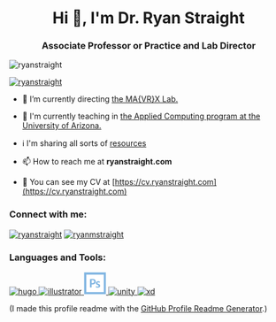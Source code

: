 <h1 align="center">Hi 👋, I'm Dr. Ryan Straight</h1>
<h3 align="center">Associate Professor or Practice and Lab Director</h3>

<p align="left"> <img src="https://komarev.com/ghpvc/?username=ryanstraight&label=Profile%20views&color=0e75b6&style=flat" alt="ryanstraight" /> </p>

<p align="left"> <a href="https://github.com/ryo-ma/github-profile-trophy"><img src="https://github-profile-trophy.vercel.app/?username=ryanstraight" alt="ryanstraight" /></a> </p>

- 🔭 I’m currently directing [the MA{VR}X Lab.](https://github.com/mavrxlab/)

- 🏫 I'm currently teaching in [the Applied Computing program at the University of Arizona.](https://github.com/UAAppComp/)

- ℹ I'm sharing all sorts of [resources](https://github.com/ryanstraight/resources/)

- 📫 How to reach me at **ryanstraight.com**

- 📃 You can see my CV at [https://cv.ryanstraight.com](https://cv.ryanstraight.com)

<h3 align="left">Connect with me:</h3>
<p align="left">
<a href="https://twitter.com/ryanstraight" target="blank"><img align="center" src="https://raw.githubusercontent.com/rahuldkjain/github-profile-readme-generator/master/src/images/icons/Social/twitter.svg" alt="ryanstraight" height="30" width="40" /></a>
<a href="https://linkedin.com/in/ryanmstraight" target="blank"><img align="center" src="https://raw.githubusercontent.com/rahuldkjain/github-profile-readme-generator/master/src/images/icons/Social/linked-in-alt.svg" alt="ryanmstraight" height="30" width="40" /></a>
</p>

<h3 align="left">Languages and Tools:</h3>
<p align="left"> <a href="https://gohugo.io/" target="_blank"> <img src="https://api.iconify.design/logos-hugo.svg" alt="hugo" width="40" height="40"/> </a> <a href="https://www.adobe.com/in/products/illustrator.html" target="_blank"> <img src="https://www.vectorlogo.zone/logos/adobe_illustrator/adobe_illustrator-icon.svg" alt="illustrator" width="40" height="40"/> </a> <a href="https://www.photoshop.com/en" target="_blank"> <img src="https://raw.githubusercontent.com/devicons/devicon/master/icons/photoshop/photoshop-line.svg" alt="photoshop" width="40" height="40"/> </a> <a href="https://unity.com/" target="_blank"> <img src="https://www.vectorlogo.zone/logos/unity3d/unity3d-icon.svg" alt="unity" width="40" height="40"/> </a> <a href="https://www.adobe.com/products/xd.html" target="_blank"> <img src="https://cdn.worldvectorlogo.com/logos/adobe-xd.svg" alt="xd" width="40" height="40"/> </a> </p>

(I made this profile readme with the [GitHub Profile Readme Generator](https://rahuldkjain.github.io/gh-profile-readme-generator/).)
